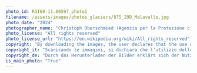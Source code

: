 ```yaml
---
photo_id: RGI60-11.00597_photo1
filename: /assets/images/photos_glaciers/875_29D_Malavalle.jpg
photo_date: "2024"
photographer_name: "Christoph Oberschmied (Agenzia per la Protezione civile)"
photo_license: "All rights reserved"
photo_license_url: "https://en.wikipedia.org/wiki/All_rights_reserved"
copyright: "By downloading the images, the user declares that the use of the photos is authorized in compliance with Directive (EU) 2019/790 on copyright, and must include the following metadata: subject: glacier and valley/mountain group of reference; full name of the photographer; year the photo was taken; and full name of the owner or archive from which the photo originates"
copyright_it: "Scaricando le immagini, si dichiara che l’utilizzo delle foto è autorizzato nel rispetto della Direttiva (UE) 2019/790 sul diritto d’autore, e deve riportare i seguenti metadati: soggetto: ghiacciaio e valle/gruppo montuoso di riferimento; nome e cognome del fotografo; anno in cui è stata scattata la foto; nome e cognome del proprietario o dell’archivio da cui deriva la foto"
copyright_de: "Durch das Herunterladen der Bilder erklärt sich der Nutzer damit einverstanden, dass die Verwendung der Fotos im Einklang mit der Richtlinie (EU) 2019/790 über das Urheberrecht erfolgt und folgende Metadaten enthalten muss: Betreff: Gletscher und zugehöriges Tal/Gebirgsgruppe; Vor- und Nachname des Fotografen; Jahr, in dem das Foto aufgenommen wurde; Vor- und Nachname des Eigentümers oder des Archivs, aus dem das Foto stammt"
is_main_photo: "True"
---
```

